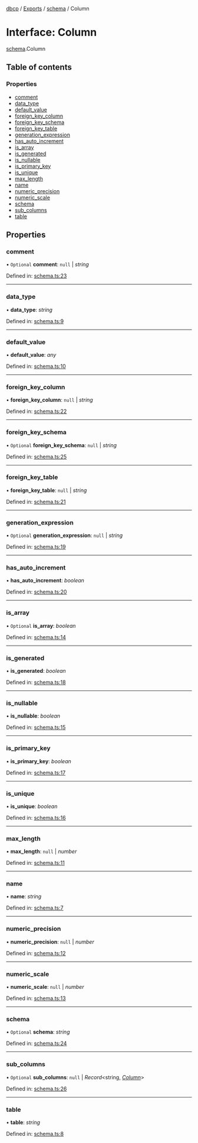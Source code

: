[dbcp](../README.md) / [Exports](../modules.md) / [schema](../modules/schema.md) / Column

# Interface: Column

[schema](../modules/schema.md).Column

## Table of contents

### Properties

- [comment](schema.column.md#comment)
- [data\_type](schema.column.md#data_type)
- [default\_value](schema.column.md#default_value)
- [foreign\_key\_column](schema.column.md#foreign_key_column)
- [foreign\_key\_schema](schema.column.md#foreign_key_schema)
- [foreign\_key\_table](schema.column.md#foreign_key_table)
- [generation\_expression](schema.column.md#generation_expression)
- [has\_auto\_increment](schema.column.md#has_auto_increment)
- [is\_array](schema.column.md#is_array)
- [is\_generated](schema.column.md#is_generated)
- [is\_nullable](schema.column.md#is_nullable)
- [is\_primary\_key](schema.column.md#is_primary_key)
- [is\_unique](schema.column.md#is_unique)
- [max\_length](schema.column.md#max_length)
- [name](schema.column.md#name)
- [numeric\_precision](schema.column.md#numeric_precision)
- [numeric\_scale](schema.column.md#numeric_scale)
- [schema](schema.column.md#schema)
- [sub\_columns](schema.column.md#sub_columns)
- [table](schema.column.md#table)

## Properties

### comment

• `Optional` **comment**: ``null`` \| *string*

Defined in: [schema.ts:23](https://github.com/wholebuzz/dbcp/blob/master/src/schema.ts#L23)

___

### data\_type

• **data\_type**: *string*

Defined in: [schema.ts:9](https://github.com/wholebuzz/dbcp/blob/master/src/schema.ts#L9)

___

### default\_value

• **default\_value**: *any*

Defined in: [schema.ts:10](https://github.com/wholebuzz/dbcp/blob/master/src/schema.ts#L10)

___

### foreign\_key\_column

• **foreign\_key\_column**: ``null`` \| *string*

Defined in: [schema.ts:22](https://github.com/wholebuzz/dbcp/blob/master/src/schema.ts#L22)

___

### foreign\_key\_schema

• `Optional` **foreign\_key\_schema**: ``null`` \| *string*

Defined in: [schema.ts:25](https://github.com/wholebuzz/dbcp/blob/master/src/schema.ts#L25)

___

### foreign\_key\_table

• **foreign\_key\_table**: ``null`` \| *string*

Defined in: [schema.ts:21](https://github.com/wholebuzz/dbcp/blob/master/src/schema.ts#L21)

___

### generation\_expression

• `Optional` **generation\_expression**: ``null`` \| *string*

Defined in: [schema.ts:19](https://github.com/wholebuzz/dbcp/blob/master/src/schema.ts#L19)

___

### has\_auto\_increment

• **has\_auto\_increment**: *boolean*

Defined in: [schema.ts:20](https://github.com/wholebuzz/dbcp/blob/master/src/schema.ts#L20)

___

### is\_array

• `Optional` **is\_array**: *boolean*

Defined in: [schema.ts:14](https://github.com/wholebuzz/dbcp/blob/master/src/schema.ts#L14)

___

### is\_generated

• **is\_generated**: *boolean*

Defined in: [schema.ts:18](https://github.com/wholebuzz/dbcp/blob/master/src/schema.ts#L18)

___

### is\_nullable

• **is\_nullable**: *boolean*

Defined in: [schema.ts:15](https://github.com/wholebuzz/dbcp/blob/master/src/schema.ts#L15)

___

### is\_primary\_key

• **is\_primary\_key**: *boolean*

Defined in: [schema.ts:17](https://github.com/wholebuzz/dbcp/blob/master/src/schema.ts#L17)

___

### is\_unique

• **is\_unique**: *boolean*

Defined in: [schema.ts:16](https://github.com/wholebuzz/dbcp/blob/master/src/schema.ts#L16)

___

### max\_length

• **max\_length**: ``null`` \| *number*

Defined in: [schema.ts:11](https://github.com/wholebuzz/dbcp/blob/master/src/schema.ts#L11)

___

### name

• **name**: *string*

Defined in: [schema.ts:7](https://github.com/wholebuzz/dbcp/blob/master/src/schema.ts#L7)

___

### numeric\_precision

• **numeric\_precision**: ``null`` \| *number*

Defined in: [schema.ts:12](https://github.com/wholebuzz/dbcp/blob/master/src/schema.ts#L12)

___

### numeric\_scale

• **numeric\_scale**: ``null`` \| *number*

Defined in: [schema.ts:13](https://github.com/wholebuzz/dbcp/blob/master/src/schema.ts#L13)

___

### schema

• `Optional` **schema**: *string*

Defined in: [schema.ts:24](https://github.com/wholebuzz/dbcp/blob/master/src/schema.ts#L24)

___

### sub\_columns

• `Optional` **sub\_columns**: ``null`` \| *Record*<string, [*Column*](schema.column.md)\>

Defined in: [schema.ts:26](https://github.com/wholebuzz/dbcp/blob/master/src/schema.ts#L26)

___

### table

• **table**: *string*

Defined in: [schema.ts:8](https://github.com/wholebuzz/dbcp/blob/master/src/schema.ts#L8)

